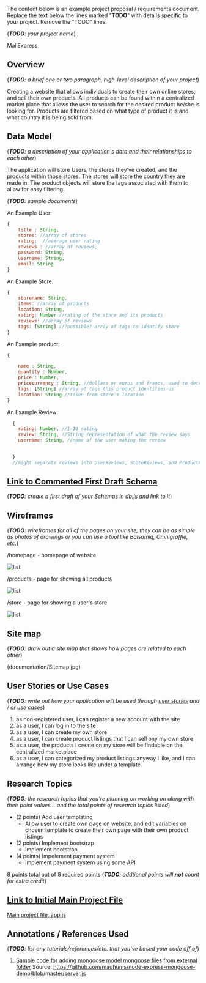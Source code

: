 The content below is an example project proposal / requirements document. Replace the text below the lines marked "__TODO__" with details specific to your project. Remove the "TODO" lines.

(___TODO__: your project name_)

MaliExpress


## Overview

(___TODO__: a brief one or two paragraph, high-level description of your project_)

Creating a website that allows individuals to create their own online stores, and sell their own products.
All products can be found within a centralized market place that allows the user to search for the desired product he/she is looking for. Products are filtered based on what type of product it is,and what country it is being sold from.


## Data Model

(___TODO__: a description of your application's data and their relationships to each other_) 

The application will store Users, the stores they've created, and the products within those stores.
The stores will store the country they are made in.
The product objects will store the tags associated with them to allow for easy filtering.


(___TODO__: sample documents_)

An Example User:

```javascript
{
    title : String,
    stores: //array of stores
    rating:  //average user rating
    reviews : //array of reviews,
    password: String,
    username: String,
    email: String
}
```

An Example Store:

```javascript
{
    storename: String,
    items: //array of products
    location: String,
    rating: Number //rating of the store and its products
    reviews: //array of reviews
    tags: [String] //?possible? array of tags to identify store
}
```

An Example product:

```javascript
{

    name : String,
    quantity : Number,
    price : Number,
    pricecurrency : String, //dollars or euros and francs, used to determine conversion rates for different users*might not implement this*
    tags: [String] //array of tags this product identifies us
    location: String //taken from store's location
}
```

An Example Review:
```javascript
  {
    rating: Number, //1-10 rating
    review: String, //String representation of what the review says
    username: String, //name of the user making the review  

    
  }
  //might separate reviews into UserReviews, StoreReviews, and ProductReviews, with  different attributes for each

```



## [Link to Commented First Draft Schema](db.js) 

(___TODO__: create a first draft of your Schemas in db.js and link to it_)

## Wireframes

(___TODO__: wireframes for all of the pages on your site; they can be as simple as photos of drawings or you can use a tool like Balsamiq, Omnigraffle, etc._)

/homepage - homepage of website

![list](documentation/homepage.jpg)

/products - page for showing all products

![list](documentation/product-lists.jpg)

/store - page for showing a user's store

![list](documentation/store_page.jpg)

## Site map

(___TODO__: draw out a site map that shows how pages are related to each other_)

(documentation/Sitemap.jpg)

## User Stories or Use Cases

(___TODO__: write out how your application will be used through [user stories](http://en.wikipedia.org/wiki/User_story#Format) and / or [use cases](https://www.mongodb.com/download-center?jmp=docs&_ga=1.47552679.1838903181.1489282706#previous)_)

1. as non-registered user, I can register a new account with the site
2. as a user, I can log in to the site
3. as a user, I can create my own store
4. as a user, I can create product listings that I can sell ony my own store
5. as a user, the products I create on my store will be findable on the centralized marketplace
6. as a user, I can categorized my product listings anyway I like, and I can arrange how my store looks like under a template


## Research Topics

(___TODO__: the research topics that you're planning on working on along with their point values... and the total points of research topics listed_)

* (2 points) Add user templating
    * Allow user to create own page on website, and edit variables on chosen template to create their own page with their own product listings
* (2 points) Implement bootstrap
    * Implement bootstrap
* (4 points) Impelement payment system
    * Implement payment system using some API

8 points total out of 8 required points (___TODO__: addtional points will __not__ count for extra credit_)


## [Link to Initial Main Project File](app.js) 

[Main project file, app.js](app.js)

## Annotations / References Used

(___TODO__: list any tutorials/references/etc. that you've based your code off of_)

1. [Sample code for adding mongoose model mongoose files from external folder](app.js#L14)
Source: https://github.com/madhums/node-express-mongoose-demo/blob/master/server.js 
